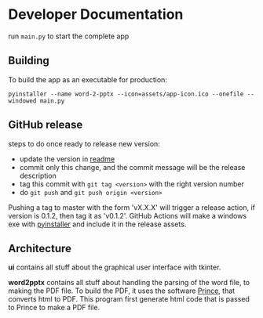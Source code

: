 # Developer Documentation
run `main.py` to start the complete app

## Building
To build the app as an executable for production:
```shell
pyinstaller --name word-2-pptx --icon=assets/app-icon.ico --onefile --windowed main.py
```

## GitHub release
steps to do once ready to release new version:
- update the version in [readme](README.md) 
- commit only this change, and the commit message will be the release description
- tag this commit with `git tag <version>` with the right version number
- do `git push` and `git push origin <version>`


Pushing a tag to master with the form 'vX.X.X' will trigger a release action, if version is 0.1.2, then tag it as 'v0.1.2'. GitHub Actions will make a windows exe with [pyinstaller](https://pyinstaller.org/en/stable/) and include it in the release assets.

## Architecture
**ui** contains all stuff about the graphical user interface with tkinter.

**word2pptx** contains all stuff about handling the parsing of the word file, to making the PDF file. To build the PDF, it uses the software [Prince](https://www.princexml.com), that converts html to PDF. This program first generate html code that is passed to Prince to make a PDF file.